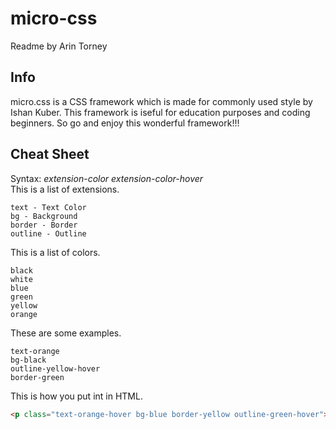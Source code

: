 # micro-css  
Readme by Arin Torney  
## Info  
micro.css is a CSS framework which is made for commonly used style by Ishan Kuber. This framework is iseful for education purposes and coding beginners. So go and enjoy this wonderful framework!!!
## Cheat Sheet  
Syntax:
_extension_-_color_
_extension-color-hover_  
This is a list of extensions.  
```
text - Text Color
bg - Background
border - Border
outline - Outline
```  
This is a list of colors.  
```
black
white
blue
green
yellow
orange
```  
These are some examples.  
```
text-orange
bg-black
outline-yellow-hover
border-green
```  
This is how you put int in HTML.  
```HTML
<p class="text-orange-hover bg-blue border-yellow outline-green-hover">Hello World</p>
```
